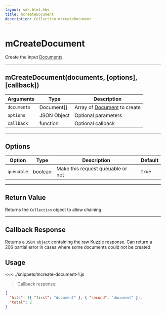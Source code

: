 ```yaml
---
layout: sdk.html.hbs
title: mcreateDocument
description: Collection:mcreateDocument
---
```


# mCreateDocument

Create the input [Documents](/sdk/js/5/document/).

---

## mCreateDocument(documents, [options], [callback])

| Arguments   | Type        | Description                                        |
| ----------- | ----------- | -------------------------------------------------- |
| `documents` | Document[]  | Array of [Document](/sdk/js/5/document/) to create |
| `options`   | JSON Object | Optional parameters                                |
| `callback`  | function    | Optional callback                                  |

---

## Options

| Option     | Type    | Description                       | Default |
| ---------- | ------- | --------------------------------- | ------- |
| `queuable` | boolean | Make this request queuable or not | `true`  |

---

## Return Value

Returns the `Collection` object to allow chaining.

---

## Callback Response

Returns a `JSON object` containing the raw Kuzzle response.
Can return a 206 partial error in cases where some documents could not be created.

## Usage

<<< ./snippets/mcreate-document-1.js

> Callback response:

```json
{
  "hits": [{ "first": "document" }, { "second": "document" }],
  "total": 2
}
```
